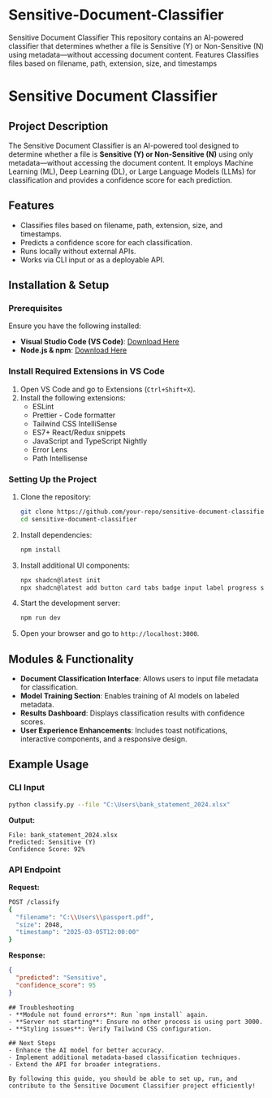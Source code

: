 # Sensitive-Document-Classifier
 Sensitive Document Classifier This repository contains an AI-powered classifier that determines whether a file is Sensitive (Y) or Non-Sensitive (N) using metadata—without accessing document content.   Features    Classifies files based on filename, path, extension, size, and timestamps  
# Sensitive Document Classifier

## Project Description
The Sensitive Document Classifier is an AI-powered tool designed to determine whether a file is **Sensitive (Y) or Non-Sensitive (N)** using only metadata—without accessing the document content. It employs Machine Learning (ML), Deep Learning (DL), or Large Language Models (LLMs) for classification and provides a confidence score for each prediction.

## Features
- Classifies files based on filename, path, extension, size, and timestamps.
- Predicts a confidence score for each classification.
- Runs locally without external APIs.
- Works via CLI input or as a deployable API.

## Installation & Setup
### Prerequisites
Ensure you have the following installed:
- **Visual Studio Code (VS Code)**: [Download Here](https://code.visualstudio.com/)
- **Node.js & npm**: [Download Here](https://nodejs.org/)

### Install Required Extensions in VS Code
1. Open VS Code and go to Extensions (`Ctrl+Shift+X`).
2. Install the following extensions:
   - ESLint
   - Prettier - Code formatter
   - Tailwind CSS IntelliSense
   - ES7+ React/Redux snippets
   - JavaScript and TypeScript Nightly
   - Error Lens
   - Path Intellisense

### Setting Up the Project
1. Clone the repository:
   ```sh
   git clone https://github.com/your-repo/sensitive-document-classifier.git
   cd sensitive-document-classifier
   ```
2. Install dependencies:
   ```sh
   npm install
   ```
3. Install additional UI components:
   ```sh
   npx shadcn@latest init
   npx shadcn@latest add button card tabs badge input label progress separator toast
   ```
4. Start the development server:
   ```sh
   npm run dev
   ```
5. Open your browser and go to `http://localhost:3000`.

## Modules & Functionality
- **Document Classification Interface**: Allows users to input file metadata for classification.
- **Model Training Section**: Enables training of AI models on labeled metadata.
- **Results Dashboard**: Displays classification results with confidence scores.
- **User Experience Enhancements**: Includes toast notifications, interactive components, and a responsive design.

## Example Usage
### CLI Input
```sh
python classify.py --file "C:\Users\bank_statement_2024.xlsx"
```
**Output:**
```
File: bank_statement_2024.xlsx
Predicted: Sensitive (Y)
Confidence Score: 92%
```

### API Endpoint
**Request:**
```sh
POST /classify
{
  "filename": "C:\\Users\\passport.pdf",
  "size": 2048,
  "timestamp": "2025-03-05T12:00:00"
}
```
**Response:**
```json
{
  "predicted": "Sensitive",
  "confidence_score": 95
}
```
```
## Troubleshooting
- **Module not found errors**: Run `npm install` again.
- **Server not starting**: Ensure no other process is using port 3000.
- **Styling issues**: Verify Tailwind CSS configuration.

## Next Steps
- Enhance the AI model for better accuracy.
- Implement additional metadata-based classification techniques.
- Extend the API for broader integrations.

By following this guide, you should be able to set up, run, and contribute to the Sensitive Document Classifier project efficiently!

